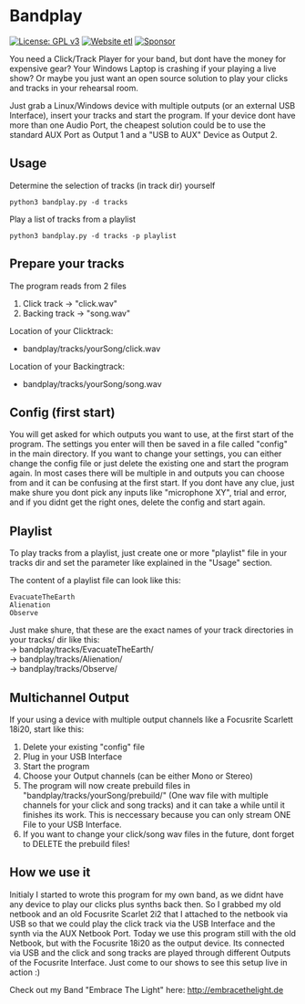 # Bandplay
[![License: GPL v3](https://img.shields.io/badge/License-GPLv3-blue.svg)](https://www.gnu.org/licenses/gpl-3.0)
[![Website etl](https://img.shields.io/website-up-down-green-red/http/shields.io.svg)](http://embracethelight.de/)
[![Sponsor](https://img.shields.io/github/sponsors/robert2555)](https://github.com/sponsors/robert2555)

You need a Click/Track Player for your band, but dont have the money for expensive gear? Your Windows Laptop is crashing if your playing a live show? Or maybe you just want an open source solution to play your clicks and tracks in your rehearsal room. 

Just grab a Linux/Windows device with multiple outputs (or an external USB Interface), insert your tracks and start the program. 
If your device dont have more than one Audio Port, the cheapest solution could be to use the standard AUX Port as Output 1 and a "USB to AUX" Device as Output 2. 

## Usage
Determine the selection of tracks (in track dir) yourself
```
python3 bandplay.py -d tracks
```
Play a list of tracks from a playlist
```
python3 bandplay.py -d tracks -p playlist
```

## Prepare your tracks
The program reads from 2 files
1. Click track -> "click.wav"
2. Backing track -> "song.wav"

Location of your Clicktrack:   
- bandplay/tracks/yourSong/click.wav  

Location of your Backingtrack:   
- bandplay/tracks/yourSong/song.wav

## Config (first start)
You will get asked for which outputs you want to use, at the first start of the program. The settings you enter will then be saved in a file called "config" in the main directory. If you want to change your settings, you can either change the config file or just delete the existing one and start the program again. 
In most cases there will be multiple in and outputs you can choose from and it can be confusing at the first start. If you dont have any clue, just make shure you dont pick any inputs like "microphone XY", trial and error, and if you didnt get the right ones, delete the config and start again. 

## Playlist
To play tracks from a playlist, just create one or more "playlist" file in your tracks dir and set the parameter like explained in the "Usage" section.

The content of a playlist file can look like this:
```
EvacuateTheEarth
Alienation
Observe
```

Just make shure, that these are the exact names of your track directories in your tracks/ dir like this:   
-> bandplay/tracks/EvacuateTheEarth/   
-> bandplay/tracks/Alienation/   
-> bandplay/tracks/Observe/   

## Multichannel Output 
If your using a device with multiple output channels like a Focusrite Scarlett 18i20, start like this:
1. Delete your existing "config" file
3. Plug in your USB Interface
4. Start the program
5. Choose your Output channels (can be either Mono or Stereo)
6. The program will now create prebuild files in "bandplay/tracks/yourSong/prebuild/" (One wav file with multiple channels for your click and song tracks) and it can take a while until it finishes its work. This is neccessary because you can only stream ONE File to your USB Interface. 
7. If you want to change your click/song wav files in the future, dont forget to DELETE the prebuild files!


## How we use it
Initialy I started to wrote this program for my own band, as we didnt have any device to play our clicks plus synths back then. So I grabbed my old netbook and an old Focusrite Scarlet 2i2 that I attached to the netbook via USB so that we could play the click track via the USB Interface and the synth via the AUX Netbook Port.
Today we use this program still with the old Netbook, but with the Focusrite 18i20 as the output device. Its connected via USB and the click and song tracks are played through different Outputs of the Focusrite Interface. 
Just come to our shows to see this setup live in action :)

Check out my Band "Embrace The Light" here: http://embracethelight.de
